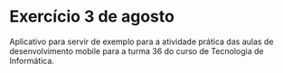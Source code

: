 # Exercício 3 de agosto

Aplicativo para servir de exemplo para a atividade prática das aulas de desenvolvimento mobile para a turma 36 do curso de Tecnologia de Informática.